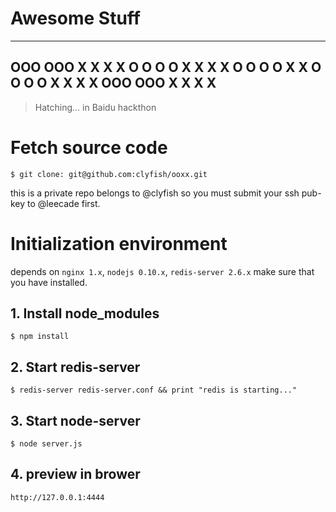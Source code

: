 # Awesome Stuff

 ------------------------
  OOO   OOO  X   X X   X
 O   O O   O  X X   X X
 O   O O   O   X     X
 O   O O   O  X X   X X
  OOO   OOO  X   X X   X
 ------------------------
> Hatching... in Baidu hackthon

# Fetch source code

`$ git clone: git@github.com:clyfish/ooxx.git`

this is a private repo belongs to @clyfish so you must submit your ssh pub-key to @leecade first.

# Initialization environment

depends on `nginx 1.x`, `nodejs 0.10.x`, `redis-server 2.6.x` make sure that you have installed.

## 1. Install node_modules

`$ npm install`

## 2. Start redis-server

`$ redis-server redis-server.conf && print "redis is starting..."`

## 3. Start node-server

`$ node server.js`

## 4. preview in brower

`http://127.0.0.1:4444`

